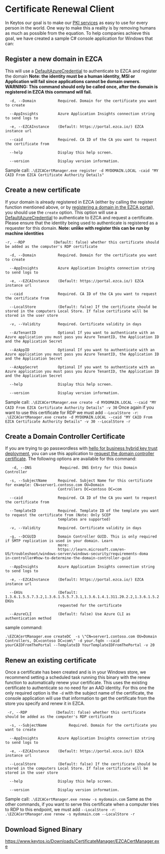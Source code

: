# Certificate Renewal Client
In Keytos our goal is to make our [PKI services](https://www.keytos.io/AZURE-PKI.html) as easy to use for every person in the world. One way to make this a reality is by removing humans as much as possible from the equation. To help companies achieve this goal, we have created a sample C# console application for Windows that can:

## Register a new domain in EZCA
This will use a [DefaultAzureCredential](https://learn.microsoft.com/en-us/dotnet/api/azure.identity.defaultazurecredential?view=azure-dotnet) to authenticate to EZCA and register the domain **Note: the identity must be a human identity, MSI or Application will fail since applications cannot be domain owners**.
**WARNING: This command should only be called once, after the domain is registered in EZCA this command will fail.**
```
  -d, --Domain          Required. Domain for the certificate you want to create

  --AppInsights         Azure Application Insights connection string to send logs to

  -e, --EZCAInstance    (Default: https://portal.ezca.io/) EZCA instance url

  --caid                Required. CA ID of the CA you want to request the certificate from

  --help                Display this help screen.

  --version             Display version information.
```
Sample call:
```.\EZCACertManager.exe register -d MYDOMAIN.LOCAL -caid "MY CAID From EZCA Certificate Authority Details" ```

## Create a new certificate

If your domain is already registered in EZCA (either by calling the register function mentioned above, or by [registering a domain in the EZCA portal](https://docs.keytos.io/azure-pki/registering-a-domain/registering_new_domain/)), you should use the ```create``` option. This option will use a [DefaultAzureCredential](https://learn.microsoft.com/en-us/dotnet/api/azure.identity.defaultazurecredential?view=azure-dotnet) to authenticate to EZCA and request a certificate. Please ensure that the identity being used to authenticate is registered as a requester for this domain. **Note: unlike with register this can be run by machine identities**
```
-r, --RDP             (Default: false) whether this certificate should be added as the computer's RDP certificate

  -d, --Domain          Required. Domain for the certificate you want to create

  --AppInsights         Azure Application Insights connection string to send logs to

  -e, --EZCAInstance    (Default: https://portal.ezca.io/) EZCA instance url

  --caid                Required. CA ID of the CA you want to request the certificate from

  --LocalStore          (Default: false) If the certificate should be stored in the computers Local Store. If false certificate will be stored in the user store

  -v, --Validity        Required. Certificate validity in days

  --AzTenantID          Optional If you want to authenticate with an Azure application you must pass you Azure TenantID, the Application ID and the Application Secret

  --AzAppID             Optional If you want to authenticate with an Azure application you must pass you Azure TenantID, the Application ID and the Application Secret

  --AzAppSecret         Optional If you want to authenticate with an Azure application you must pass you Azure TenantID, the Application ID and the Application Secret

  --help                Display this help screen.

  --version             Display version information.
```
Sample call:
```.\EZCACertManager.exe create -d MYDOMAIN.LOCAL --caid "MY CAID From EZCA Certificate Authority Details" -v 30```
Once again if you want to use this certificate for RDP we must add ```--LocalStore -r```:
```.\EZCACertManager.exe create -d MYDOMAIN.LOCAL --caid "MY CAID From EZCA Certificate Authority Details" -v 30 --LocalStore -r```
## Create a Domain Controller Certificate
If you are trying to go passwordless with [hello for business hybrid key trust deployment](https://learn.microsoft.com/en-us/windows/security/identity-protection/hello-for-business/hello-hybrid-key-trust), you can use this application to [request the domain controller certificate](https://docs.keytos.io/azure-pki/intune-certificate-authority/domain-controller-certificates-for-windows-hello-hybrid/#using-the-application).
The following options are available for this command:
```
   -d, --DNS             Required. DNS Entry for this Domain Controller

  -s, --SubjectName     Required. Subject Name for this certificate for example: CN=server1.contoso.com OU=Domain
                        Controllers DC=contoso DC=com

  --caid                Required. CA ID of the CA you want to request the certificate from

  --TemplateID          Required. Template ID of the template you want to request the certificate from (Note: Only SCEP
                        templates are supported)

  -v, --Validity        Required. Certificate validity in days

  -g, --DCGUID          Domain Controller GUID. This is only required if SMTP replication is used in your domain. Learn
                        more:
                        https://learn.microsoft.com/en-US/troubleshoot/windows-server/windows-security/requirements-doma                        in-controller#how-to-determine-the-domain-controller-guid

  --AppInsights         Azure Application Insights connection string to send logs to

  -e, --EZCAInstance    (Default: https://portal.ezca.io/) EZCA instance url

  --EKUs                (Default: 1.3.6.1.5.5.7.3.2,1.3.6.1.5.5.7.3.1,1.3.6.1.4.1.311.20.2.2,1.3.6.1.5.2.3.5) EKUs
                        requested for the certificate

  --AzureCLI            (Default: false) Use Azure CLI as authentication method
```
sample command:
``` 
.\EZCACertManager.exe createDC  -s \"CN=server1.contoso.com OU=Domain Controllers, DC=contoso DC=com\" -d your.fqdn --caid yourCAIDFromThePortal --TemplateID YourTemplateIDFromThePortal -v 20
```

## Renew an existing certificate
Once a certificate has been created and is in your Windows store, we recommend setting a scheduled task running this binary with the renew function to automatically renew your certificate. This uses the existing certificate to authenticate so no need for an AAD identity. For this one the only required option is the ```-d``` with the subject name of the certificate, the console application will use that information to get the certificate from the store you specify and renew it in EZCA.
```
 -r, --RDP             (Default: false) whether this certificate should be added as the computer's RDP certificate

  -s, --SubjectName          Required. Domain for the certificate you want to create

  --AppInsights         Azure Application Insights connection string to send logs to

  -e, --EZCAInstance    (Default: https://portal.ezca.io/) EZCA instance url

  --LocalStore          (Default: false) If the certificate should be stored in the computers Local Store. If false certificate will be stored in the user store

  --help                Display this help screen.

  --version             Display version information.
```
Sample call:
```.\EZCACertManager.exe renew -s mydomain.com```
Same as the other commands, if you want to serve this certificate when a computer tries to RDP to this endpoint, we must add ```--LocalStore -r```:
```.\EZCACertManager.exe renew -s mydomain.com --LocalStore -r```

## Download Signed Binary 
https://www.keytos.io/Downloads/CertificateManager/EZCACertManager.exe 
